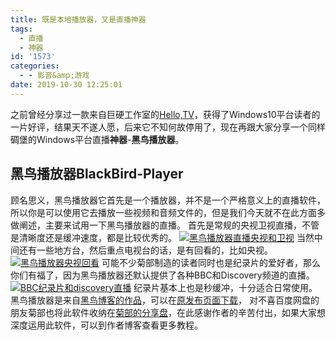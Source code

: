 ```yaml
---
title: 既是本地播放器，又是直播神器
tags:
  - 直播
  - 神器
id: '1573'
categories:
  - - 影音&amp;游戏
date: 2019-10-30 12:25:01
---
```


之前曾经分享过一款来自巨硬工作室的[Hello,TV](https://www.jubuzz.com/share/45.html)，获得了Windows10平台读者的一片好评，结果天不遂人愿，后来它不知何故停用了，现在再跟大家分享一个同样碉堡的Windows平台直播**神器**\-**黑鸟播放器**。

## 黑鸟播放器BlackBird-Player

顾名思义，黑鸟播放器它首先是一个播放器，并不是一个严格意义上的直播软件，所以你是可以使用它去播放一些视频和音频文件的，但是我们今天就不在此方面多做阐述，主要来试用一下黑鸟播放器的直播。 首先是常规的央视卫视直播，不管是清晰度还是缓冲速度，都是比较优秀的。 [![黑鸟播放器直播央视和卫视](https://i.loli.net/2019/10/30/8nEGoK6u2WazhYw.png)](https://i.loli.net/2019/10/30/8nEGoK6u2WazhYw.png) 当然中间还有一些地方台，然后重点电视台的话，是有回看的，比如央视。 [![黑鸟播放器央视回看](https://i.loli.net/2019/10/30/OhaLr4CjdtTws27.png)](https://i.loli.net/2019/10/30/OhaLr4CjdtTws27.png) 可能不少菊部制造的读者同时也是纪录片的爱好者，那么你们有福了，因为黑鸟播放器还默认提供了各种BBC和Discovery频道的直播。 [![BBC纪录片和discovery直播](https://i.loli.net/2019/10/30/x1tvZ2bPLNjz5dV.png)](https://i.loli.net/2019/10/30/x1tvZ2bPLNjz5dV.png) 纪录片基本上也是秒缓冲，十分适合日常使用。 黑鸟播放器是来自[黑鸟博客的作品](https://guihet.com/blackbird-player.html)，可以在[原发布页面下载](https://guihet.com/go/aHR0cHM6Ly9wYW4uYmFpZHUuY29tL3MvMXJ0SWZzWm1ZVlNRNXYybmJ5Y3kyb2c=)， 对不喜百度网盘的朋友菊部也将此软件收纳在[菊部的分享盘](http://share.jubuzz.com/file/18034009-404701886)，在此感谢作者的辛苦付出，如果大家想深度运用此软件，可以到作者博客查看更多教程。